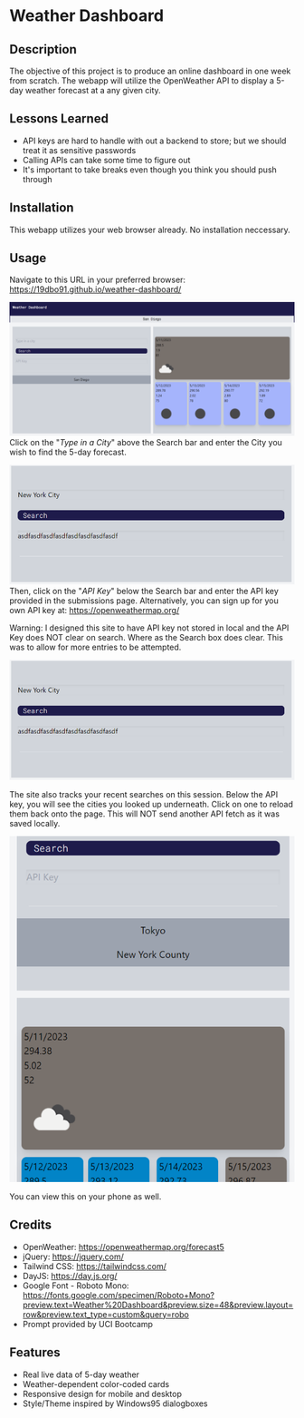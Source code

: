 # Weather Dashboard

## Description

The objective of this project is to produce an online dashboard in one week from scratch.
The webapp will utilize the OpenWeather API to display a 5-day weather forecast at a any given city.

## Lessons Learned

- API keys are hard to handle with out a backend to store; but we should treat it as sensitive passwords
- Calling APIs can take some time to figure out
- It's important to take breaks even though you think you should push through


## Installation

This webapp utilizes your web browser already. No installation neccessary.


## Usage

Navigate to this URL in your preferred browser: <https://19dbo91.github.io/weather-dashboard/>

![Home Page, displaying San Diego weather](./assets/images/homeSanDiego.png)
Click on the "<i>Type in a City</i>" above the Search bar and enter the City you wish to find the 5-day forecast.

![Home Page, entering New York City and the API key, not real, for search](./assets/images/searchNYC.png)
Then, click on the "<i>API Key</i>" below the Search bar and enter the API key provided in the submissions page.
Alternatively, you can sign up for you own API key at: <https://openweathermap.org/>

Warning: I designed this site to have API key not stored in local and the API Key does NOT clear on search.
Where as the Search box does clear. This was to allow for more entries to be attempted.

![Home Page, entering New York City and the API key, not real, for search](./assets/images/searchNYC.png)

The site also tracks your recent searches on this session. Below the API key, you will see the cities you looked up underneath. Click on one to reload them back onto the page. This will NOT send another API fetch as it was saved locally.

![Home Page, displaying Tokyo in mobile layout](./assets/images/mobileLayoutTokyo.png)

You can view this on your phone as well.

## Credits

- OpenWeather: <https://openweathermap.org/forecast5>
- jQuery: <https://jquery.com/>
- Tailwind CSS: <https://tailwindcss.com/>
- DayJS: <https://day.js.org/>
- Google Font - Roboto Mono: <https://fonts.google.com/specimen/Roboto+Mono?preview.text=Weather%20Dashboard&preview.size=48&preview.layout=row&preview.text_type=custom&query=robo>
- Prompt provided by UCI Bootcamp
  
## Features

- Real live data of 5-day weather
- Weather-dependent color-coded cards
- Responsive design for mobile and desktop
- Style/Theme inspired by Windows95 dialogboxes
  